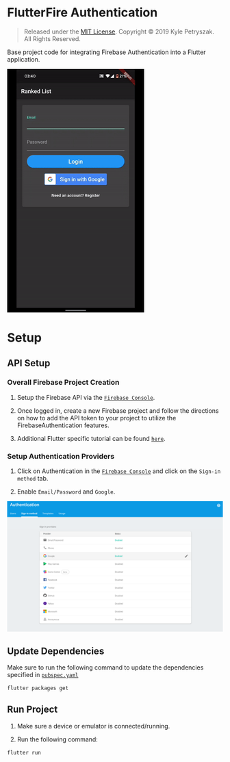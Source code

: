 # FlutterFire Authentication


>Released under the [MIT License](./LICENSE).
>Copyright © 2019 Kyle Petryszak. All Rights Reserved.

Base project code for integrating Firebase Authentication into a Flutter application.

![FlutterFirebaseAuthenticationPreview](./imgs/FlutterFirebaseAuthenticationPreview.gif)

# Setup

## API Setup

### Overall Firebase Project Creation

1. Setup the Firebase API via the [`Firebase Console`](https://console.firebase.google.com/). 

2. Once logged in, create a new Firebase project and follow the directions on how to add the API token to your project to utilize the FirebaseAuthentication features. 

3. Additional Flutter specific tutorial can be found [`here`](https://firebase.google.com/docs/flutter/setup).

### Setup Authentication Providers

1. Click on Authentication in the [`Firebase Console`]((https://console.firebase.google.com/)) and click on the `Sign-in method` tab.

2. Enable `Email/Password` and `Google`.

![FlutterFirebaseAuthenticationProviders](./imgs/FirebaseConsoleAuthenticationProviders.png)

## Update Dependencies

Make sure to run the following command to update the dependencies specified in [`pubspec.yaml`](./pubspec.yaml)

```bash
flutter packages get
```

## Run Project

1. Make sure a device or emulator is connected/running.

2. Run the following command:

```bash
flutter run
```
